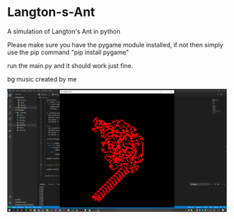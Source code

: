 # Langton-s-Ant
A simulation of Langton's Ant in python

Please make sure you have the pygame module installed, if not then simply use the pip command 
"pip install pygame"

run the main.py and it should work just fine. 

bg music created by me

![alt text](https://github.com/progs2002/Langton-s-Ant/blob/main/screenshot.png?raw=true)
